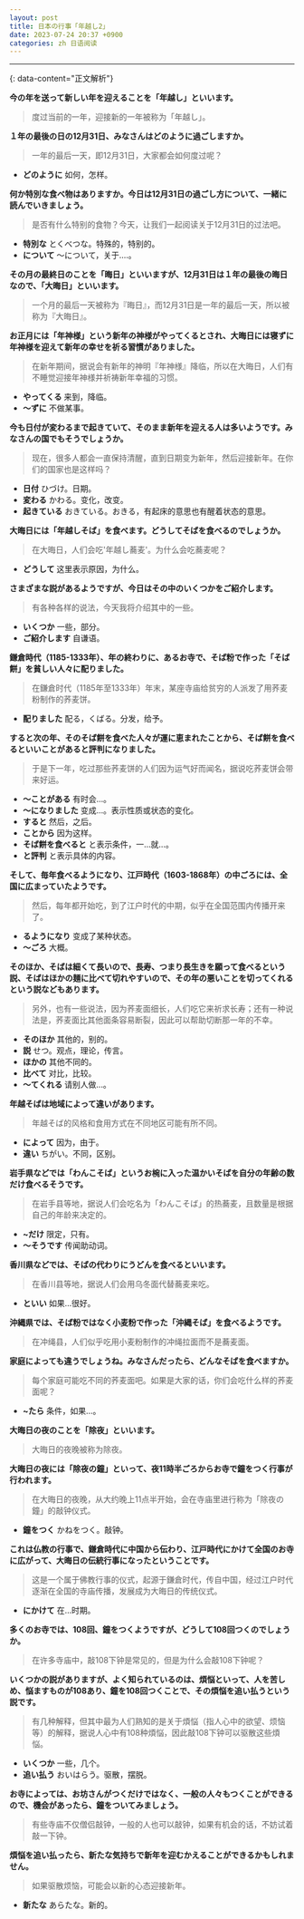 ```yaml
---
layout: post
title: 日本の行事「年越し2」
date: 2023-07-24 20:37 +0900
categories: zh 日语阅读
---
```


---  
{: data-content="正文解析"}

**今の年を送って新しい年を迎えることを「年越し」といいます。**
> 度过当前的一年，迎接新的一年被称为「年越し」。

**１年の最後の日の12月31日、みなさんはどのように過ごしますか。**
> 一年的最后一天，即12月31日，大家都会如何度过呢？

* **どのように** 如何，怎样。

**何か特別な食べ物はありますか。今日は12月31日の過ごし方について、一緒に読んでいきましょう。**
> 是否有什么特别的食物？今天，让我们一起阅读关于12月31日的过法吧。

* **特別な** とくべつな。特殊的，特别的。
* **について** ～について，关于....。

**その月の最終日のことを「晦日」といいますが、12月31日は１年の最後の晦日なので、「大晦日」といいます。**
> 一个月的最后一天被称为『晦日』，而12月31日是一年的最后一天，所以被称为『大晦日』。

**お正月には「年神様」という新年の神様がやってくるとされ、大晦日には寝ずに年神様を迎えて新年の幸せを祈る習慣がありました。**
> 在新年期间，据说会有新年的神明『年神様』降临，所以在大晦日，人们有不睡觉迎接年神様并祈祷新年幸福的习惯。

* **やってくる** 来到，降临。
* **～ずに** 不做某事。

**今も日付が変わるまで起きていて、そのまま新年を迎える人は多いようです。みなさんの国でもそうでしょうか。**
> 现在，很多人都会一直保持清醒，直到日期变为新年，然后迎接新年。在你们的国家也是这样吗？

* **日付** ひづけ。日期。
* **変わる** かわる。变化，改变。
* **起きている** おきている。おきる，有起床的意思也有醒着状态的意思。

**大晦日には「年越しそば」を食べます。どうしてそばを食べるのでしょうか。**
> 在大晦日，人们会吃'年越し蕎麦'。为什么会吃蕎麦呢？

* **どうして** 这里表示原因，为什么。

**さまざまな説があるようですが、今日はその中のいくつかをご紹介します。**
> 有各种各样的说法，今天我将介绍其中的一些。

* **いくつか** 一些，部分。
* **ご紹介します** 自谦语。

**鎌倉時代（1185-1333年）、年の終わりに、あるお寺で、そば粉で作った「そば餅」を貧しい人々に配りました。**
> 在鎌倉时代（1185年至1333年）年末，某座寺庙给贫穷的人派发了用荞麦粉制作的荞麦饼。

* **配りました** 配る，くばる。分发，给予。

**すると次の年、そのそば餅を食べた人々が運に恵まれたことから、そば餅を食べるといいことがあると評判になりました。**
> 于是下一年，吃过那些荞麦饼的人们因为运气好而闻名，据说吃荞麦饼会带来好运。

* **～ことがある** 有时会...。
* **～になりました** 变成...。表示性质或状态的变化。
* **すると** 然后，之后。
* **ことから** 因为这样。
* **そば餅を食べると** と表示条件，一...就...。
* **と評判** と表示具体的内容。

**そして、毎年食べるようになり、江戸時代（1603-1868年）の中ごろには、全国に広まっていたようです。**
> 然后，每年都开始吃，到了江户时代的中期，似乎在全国范围内传播开来了。

* **るようになり** 变成了某种状态。
* **～ごろ** 大概。

**そのほか、そばは細くて長いので、長寿、つまり長生きを願って食べるという説、そばはほかの麺に比べて切れやすいので、その年の悪いことを切ってくれるという説などもあります。**
> 另外，也有一些说法，因为荞麦面细长，人们吃它来祈求长寿；还有一种说法是，荞麦面比其他面条容易断裂，因此可以帮助切断那一年的不幸。

* **そのほか** 其他的，别的。
* **説** せつ。观点，理论，传言。
* **ほかの** 其他不同的。
* **比べて** 对比，比较。
* **～てくれる** 请别人做...。

**年越そばは地域によって違いがあります。**
> 年越そば的风格和食用方式在不同地区可能有所不同。

* **によって** 因为，由于。
* **違い** ちがい。不同，区别。

**岩手県などでは「わんこそば」というお椀に入った温かいそばを自分の年齢の数だけ食べるそうです。**
> 在岩手县等地，据说人们会吃名为「わんこそば」的热蕎麦，且数量是根据自己的年龄来决定的。

* **~だけ** 限定，只有。
* **～そうです** 传闻助动词。

**香川県などでは、そばの代わりにうどんを食べるといいます。**
> 在香川县等地，据说人们会用乌冬面代替蕎麦来吃。

* **といい** 如果...很好。

**沖縄県では、そば粉ではなく小麦粉で作った「沖縄そば」を食べるようです。**
> 在冲绳县，人们似乎吃用小麦粉制作的冲绳拉面而不是蕎麦面。

**家庭によっても違うでしょうね。みなさんだったら、どんなそばを食べますか。**
> 每个家庭可能吃不同的荞麦面吧。如果是大家的话，你们会吃什么样的荞麦面呢？

* **~たら** 条件，如果...。

**大晦日の夜のことを「除夜」といいます。**
> 大晦日的夜晚被称为除夜。

**大晦日の夜には「除夜の鐘」といって、夜11時半ごろからお寺で鐘をつく行事が行われます。**
> 在大晦日的夜晚，从大约晚上11点半开始，会在寺庙里进行称为「除夜の鐘」的敲钟仪式。

* **鐘をつく** かねをつく。敲钟。

**これは仏教の行事で、鎌倉時代に中国から伝わり、江戸時代にかけて全国のお寺に広がって、大晦日の伝統行事になったということです。**
> 这是一个属于佛教行事的仪式，起源于鎌倉时代，传自中国，经过江户时代逐渐在全国的寺庙传播，发展成为大晦日的传统仪式。

* **にかけて** 在...时期。

**多くのお寺では、108回、鐘をつくようですが、どうして108回つくのでしょうか。**
> 在许多寺庙中，敲108下钟是常见的，但是为什么会敲108下钟呢？

**いくつかの説がありますが、よく知られているのは、煩悩といって、人を苦しめ、悩ますものが108あり、鐘を108回つくことで、その煩悩を追い払うという説です。**
> 有几种解释，但其中最为人们熟知的是关于煩悩（指人心中的欲望、烦恼等）的解释，据说人心中有108种煩悩，因此敲108下钟可以驱散这些煩悩。

* **いくつか** 一些，几个。
* **追い払う** おいはらう。驱散，摆脱。

**お寺によっては、お坊さんがつくだけではなく、一般の人々もつくことができるので、機会があったら、鐘をついてみましょう。**
> 有些寺庙不仅僧侣敲钟，一般的人也可以敲钟，如果有机会的话，不妨试着敲一下钟。

**煩悩を追い払ったら、新たな気持ちで新年を迎むかえることができるかもしれません。**
> 如果驱散烦恼，可能会以新的心态迎接新年。

* **新たな** あらたな。新的。